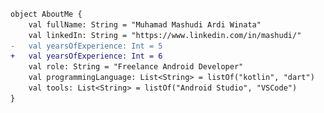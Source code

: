 ```diff

object AboutMe {
    val fullName: String = "Muhamad Mashudi Ardi Winata"
    val linkedIn: String = "https://www.linkedin.com/in/mashudi/"
-   val yearsOfExperience: Int = 5
+   val yearsOfExperience: Int = 6
    val role: String = "Freelance Android Developer"
    val programmingLanguage: List<String> = listOf("kotlin", "dart")
    val tools: List<String> = listOf("Android Studio", "VSCode")
}

```

<!--
<h1 align="center">Hi 👋, I'm Muhamad Mashudi Ardi Winata</h1>
<h3 align="center">Android Developer | Kotlin</h3>

<p align="left"> <img src="https://komarev.com/ghpvc/?username=mashudisudonym&label=Profile%20views&color=0e75b6&style=flat" alt="mashudisudonym" /> </p>

<p align="left"> <a href="https://twitter.com/mashudimasrobot" target="blank"><img src="https://img.shields.io/twitter/follow/mashudimasrobot?logo=twitter&style=for-the-badge" alt="mashudimasrobot" /></a> </p>

- 🌱 I’m currently learning **Kotlin and Python**

- 👨‍💻 All of my projects are available at [https://github.com/mashudiSudonym/](https://github.com/mashudiSudonym/)

- 📝 I regularly write articles on [http://pesonainformatika.com/](http://pesonainformatika.com/)

- 💬 Ask me about **Kotlin, Jetpack, or Android Development**

- 📫 How to reach me **muhamadmashudiardiwinata@gmail.com**

- 📄 Know about my experiences [https://www.linkedin.com/in/mashudi/](https://www.linkedin.com/in/mashudi/)

- ⚡ Fun fact **I'm a bit slow in learning something new. However, when I like it, I will try hard and focus on it.**

<h3 align="left">Connect with me:</h3>
<p align="left">
<a href="https://dev.to/mashudisudonym" target="blank"><img align="center" src="https://raw.githubusercontent.com/rahuldkjain/github-profile-readme-generator/master/src/images/icons/Social/devto.svg" alt="mashudisudonym" height="30" width="40" /></a>
<a href="https://twitter.com/mashudimasrobot" target="blank"><img align="center" src="https://raw.githubusercontent.com/rahuldkjain/github-profile-readme-generator/master/src/images/icons/Social/twitter.svg" alt="mashudimasrobot" height="30" width="40" /></a>
<a href="https://linkedin.com/in/mashudi" target="blank"><img align="center" src="https://raw.githubusercontent.com/rahuldkjain/github-profile-readme-generator/master/src/images/icons/Social/linked-in-alt.svg" alt="mashudi" height="30" width="40" /></a>
<a href="https://fb.com/muhamadmashudiardiwinata" target="blank"><img align="center" src="https://raw.githubusercontent.com/rahuldkjain/github-profile-readme-generator/master/src/images/icons/Social/facebook.svg" alt="muhamadmashudiardiwinata" height="30" width="40" /></a>
<a href="https://medium.com/@muhamadmashudiardiwinata" target="blank"><img align="center" src="https://raw.githubusercontent.com/rahuldkjain/github-profile-readme-generator/master/src/images/icons/Social/medium.svg" alt="@muhamadmashudiardiwinata" height="30" width="40" /></a>
<a href="https://www.youtube.com/c/ucmltz57p6cxcbvk-coqvfuq" target="blank"><img align="center" src="https://raw.githubusercontent.com/rahuldkjain/github-profile-readme-generator/master/src/images/icons/Social/youtube.svg" alt="UCMLtz57p6CXcbvK-cOqVFUQ" height="30" width="40" /></a>
</p>

<h3 align="left">Languages and Tools:</h3>
<p align="left"> <a href="https://developer.android.com" target="_blank" rel="noreferrer"> <img src="https://raw.githubusercontent.com/devicons/devicon/master/icons/android/android-original-wordmark.svg" alt="android" width="40" height="40"/> </a> <a href="https://firebase.google.com/" target="_blank" rel="noreferrer"> <img src="https://www.vectorlogo.zone/logos/firebase/firebase-icon.svg" alt="firebase" width="40" height="40"/> </a> <a href="https://git-scm.com/" target="_blank" rel="noreferrer"> <img src="https://www.vectorlogo.zone/logos/git-scm/git-scm-icon.svg" alt="git" width="40" height="40"/> </a> <a href="https://heroku.com" target="_blank" rel="noreferrer"> <img src="https://www.vectorlogo.zone/logos/heroku/heroku-icon.svg" alt="heroku" width="40" height="40"/> </a> <a href="https://kotlinlang.org" target="_blank" rel="noreferrer"> <img src="https://www.vectorlogo.zone/logos/kotlinlang/kotlinlang-icon.svg" alt="kotlin" width="40" height="40"/> </a> <a href="https://www.linux.org/" target="_blank" rel="noreferrer"> <img src="https://raw.githubusercontent.com/devicons/devicon/master/icons/linux/linux-original.svg" alt="linux" width="40" height="40"/> </a> <a href="https://postman.com" target="_blank" rel="noreferrer"> <img src="https://www.vectorlogo.zone/logos/getpostman/getpostman-icon.svg" alt="postman" width="40" height="40"/> </a> <a href="https://www.python.org" target="_blank" rel="noreferrer"> <img src="https://raw.githubusercontent.com/devicons/devicon/master/icons/python/python-original.svg" alt="python" width="40" height="40"/> </a> </p>

![Mashudi's GitHub stats](https://github-readme-stats.vercel.app/api?username=MashudiSudonym&show_icons=true&theme=radical)

[![@masrobot's Holopin board](https://holopin.me/masrobot)](https://holopin.io/@masrobot)

<p align="left"> <a href="https://github.com/ryo-ma/github-profile-trophy"><img src="https://github-profile-trophy.vercel.app/?username=mashudisudonym&theme=discord" alt="mashudisudonym" /></a> </p>
/>
